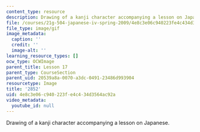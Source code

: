 ```yaml
---
content_type: resource
description: Drawing of a kanji character accompanying a lesson on Japanese.
file: /courses/21g-504-japanese-iv-spring-2009/4e8c3e06c940223fe4c434d3564ac92a_2852.gif
file_type: image/gif
image_metadata:
  caption: ''
  credit: ''
  image-alt: ''
learning_resource_types: []
ocw_type: OCWImage
parent_title: Lesson 17
parent_type: CourseSection
parent_uid: 20539a8a-0070-a3dc-0491-23486d993904
resourcetype: Image
title: '2852'
uid: 4e8c3e06-c940-223f-e4c4-34d3564ac92a
video_metadata:
  youtube_id: null
---
```

Drawing of a kanji character accompanying a lesson on Japanese.